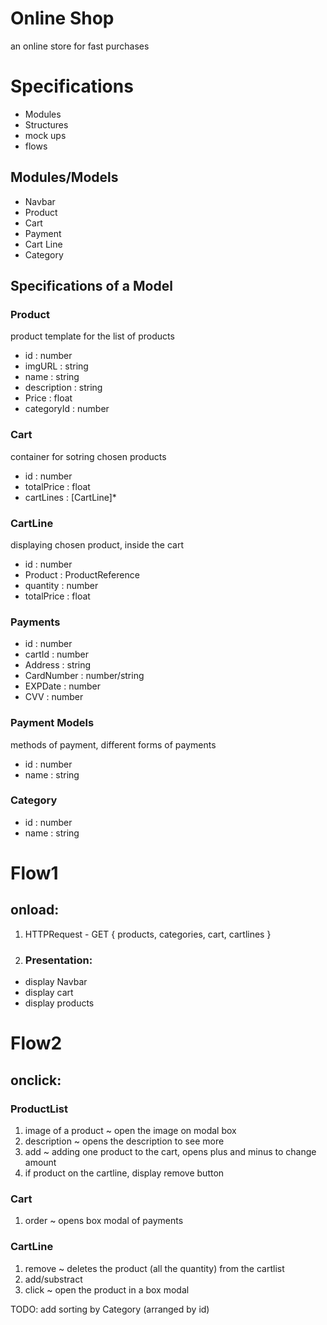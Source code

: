 # Online Shop
an online store for fast purchases

# Specifications
- Modules
- Structures
- mock ups
- flows

 ## Modules/Models
 - Navbar
 - Product
 - Cart
 - Payment
 - Cart Line
 - Category

 ## Specifications of a Model

 ### Product
 product template for the list of products
 - id : number
 - imgURL : string
 - name : string
 - description : string
 - Price : float
 - categoryId : number

 ### Cart
 container for sotring chosen products
 - id : number
 - totalPrice : float
 - cartLines : [CartLine]*

 ### CartLine
 displaying chosen product, inside the cart
 - id : number
 - Product : ProductReference
 - quantity : number
 - totalPrice : float

 ### Payments
 - id : number
 - cartId : number
 - Address : string
 - CardNumber : number/string
 - EXPDate : number
 - CVV : number

 ### Payment Models
 methods of payment, different forms of payments
 - id : number
 - name : string

 ### Category
 - id : number
 - name : string



# Flow1
 ## onload:
  1. HTTPRequest - GET { products, categories, cart, cartlines }
  2. ### Presentation:
   - display Navbar
   - display cart
   - display products

# Flow2
 ## onclick:
  ### ProductList
  1. image of a product ~ open the image on modal box
  2. description ~ opens the description to see more
  3. add ~ adding one product to the cart, opens plus and minus to change amount
  4. if product on the cartline, display remove button
  
  ### Cart
  1. order ~ opens box modal of payments

  ### CartLine
  1. remove ~ deletes the product (all the quantity) from the cartlist
  2. add/substract
  3. click ~ open the product in a box modal


TODO: add sorting by Category (arranged by id)
